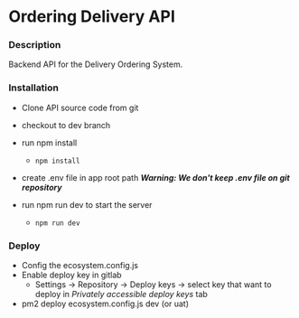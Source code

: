 # Ordering Delivery API

### Description
Backend API for the Delivery Ordering System.

### Installation

- Clone API source code from git
- checkout to dev branch
- run npm install

  - ``` npm install ```
- create .env file in app root path
***Warning: We don't keep .env file on git repository***
- run npm run dev to start the server
  - ``` npm run dev ```


### Deploy
- Config the ecosystem.config.js
- Enable deploy key in gitlab
    - Settings -> Repository -> Deploy keys -> select key that want to deploy in *Privately accessible deploy keys* tab
- pm2 deploy ecosystem.config.js dev (or uat)